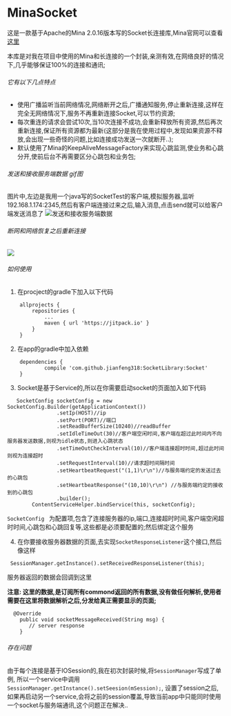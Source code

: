 # MinaSocket
 这是一款基于Apache的Mina 2.0.16版本写的Socket长连接库,Mina官网可以查看[这里](http://mina.apache.org/)
 
 本库是对我在项目中使用的Mina和长连接的一个封装,亲测有效,在网络良好的情况下,几乎能够保证100%的连接和通讯;
 
 
###### 它有以下几点特点
* 使用广播监听当前网络情况,网络断开之后,广播通知服务,停止重新连接,这样在完全无网络情况下,服务不再重新连接Socket,可以节约资源;
* 每次重连的请求会尝试10次,当10次连接不成功,会重新释放所有资源,然后再次重新连接,保证所有资源都为最新(这部分是我在使用过程中,发现如果资源不释放,会出现一些奇怪的问题,比如连接成功发送一次就断开..);
* 默认使用了Mina的KeepAliveMessageFactory来实现心跳监测,使业务和心跳分开,使前后台不再需要区分心跳包和业务包;

###### 发送和接收服务端数据 gif图
 图片中,左边是我用一个java写的SocketTest的客户端,模拟服务器,监听192.168.1.174:2345,然后有客户端连接过来之后,输入消息,点击send就可以给客户端发送消息了
![发送和接收服务端数据](https://github.com/jianfeng318/MinaSocket/blob/master/picture/socket.gif)

###### 断网和网络恢复之后重新连接
![](https://github.com/jianfeng318/MinaSocket/blob/master/picture/socket_connect6.gif)

###### 如何使用

1. 在procject的gradle下加入以下代码
```
	allprojects {
		repositories {
			...
			maven { url 'https://jitpack.io' }
		}
	}
```

2. 在app的gradle中加入依赖
```
	dependencies {
	        compile 'com.github.jianfeng318:SocketLibrary:Socket'
	}
```
3. Socket是基于Service的,所以在你需要启动socket的页面加入如下代码
```
   SocketConfig socketConfig = new SocketConfig.Builder(getApplicationContext())
                .setIp(HOST)//ip
                .setPort(PORT)//端口
                .setReadBufferSize(10240)//readBuffer
                .setIdleTimeOut(30)//客户端空闲时间,客户端在超过此时间内不向服务器发送数据,则视为idle状态,则进入心跳状态
                .setTimeOutCheckInterval(10)//客户端连接超时时间,超过此时间则视为连接超时
                .setRequestInterval(10)//请求超时间隔时间
                .setHeartbeatRequest("(1,1)\r\n")//与服务端约定的发送过去的心跳包
                .setHeartbeatResponse("(10,10)\r\n") //与服务端约定的接收到的心跳包
                .builder();
        ContentServiceHelper.bindService(this, socketConfig);
```
`SocketConfig ` 为配置项,包含了连接服务器的ip,端口,连接超时时间,客户端空闲超时时间,心跳包和心跳回复等,这些都是必须要配置的;然后绑定这个服务

4. 在你要接收服务器数据的页面,去实现`SocketResponseListener`这个接口,然后像这样
```
 SessionManager.getInstance().setReceivedResponseListener(this);
```

服务器返回的数据会回调到这里

**注意: 这里的数据,是订阅所有commond返回的所有数据,没有做任何解析,使用者需要在这里将数据解析之后,分发给真正需要显示的页面;**

```
  @Override
    public void socketMessageReceived(String msg) {
       // server response
    }
```

###### 存在问题
由于每个连接是基于IOSession的,我在初次封装时候,将`SessionManager`写成了单例,
所以一个service中调用`SessionManager.getInstance().setSeesion(mSession);`,
设置了session之后,如果再启动另一个service,会将之前的session覆盖,导致当前app中只能同时使用一个socket与服务端通讯,这个问题正在解决..
